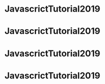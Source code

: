 # JavascrictTutorial2019
# JavascrictTutorial2019
# JavascrictTutorial2019
# JavascrictTutorial2019
